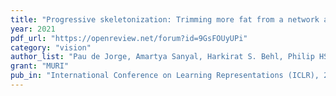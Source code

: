 ```yaml
---
title: "Progressive skeletonization: Trimming more fat from a network at initialization"
year: 2021
pdf_url: "https://openreview.net/forum?id=9GsFOUyUPi"
category: "vision"
author_list: "Pau de Jorge, Amartya Sanyal, Harkirat S. Behl, Philip HS Torr, Gregory Rogez, and Puneet K. Dokania"
grant: "MURI"
pub_in: "International Conference on Learning Representations (ICLR), 2021"
---
```

